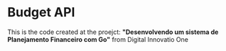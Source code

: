 # Budget API

This is the code created at the proejct:
**"Desenvolvendo um sistema de Planejamento Financeiro com Go"**
from Digital Innovatio One


